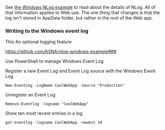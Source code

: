 


See [the Windows NLog example](https://github.com/ASNA/nlog-windows-example) to read about the details of NLog. All of that information applies to Web use. The one thing that changes is that the log isn't stored in AppData folder, but rather in the root of the Web app. 










### Writing to the Windows event log

This An optional logging feature 


https://github.com/ASNA/nlog-windows-example### 


Use PowerShell to manage Windows Event Log

Register a new Event Log and Event Log source with the Windows Event Log

```
New-EventLog -LogName CoolWebApp -Source "Production"
```

Unregister an Event Log

```
Remove-Eventlog -logname "CoolWebApp"
```

Show ten most recent entries in a log

```
get-eventlog -logname CoolWebApp -newest 10
```
